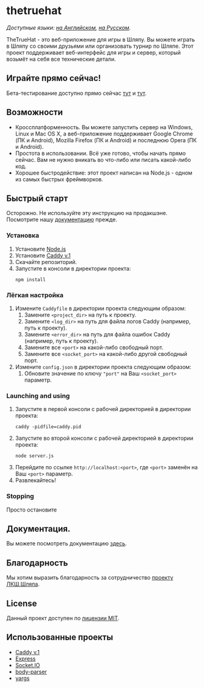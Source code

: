 # thetruehat
*Доступные языки: [на Английском](README.md), [на Русском](README.ru.md).*

TheTrueHat - это веб-приложение для игры в Шляпу. Вы можете играть в Шляпу со своими друзьями или организовать турнир по Шляпе.
Этот проект поддерживает веб-интерфейс для игры и сервер, который возьмёт на себя все технические детали.

## Играйте прямо сейчас!
Бета-тестирование доступно прямо сейчас [тут](https://m20-sch57.site/thetruehat) и [тут](https://thetruehat.m20-sch57.site).

## Возможности
* Кроссплатформенность. Вы можете запустить сервер на Windows, Linux и Mac OS X, а веб-приложение поддерживает Google Chrome (ПК и Android), Mozilla Firefox (ПК и Android) и последнюю Opera (ПК и Android).
* Простота в использовании. Всё уже готово, чтобы начать прямо сейчас. Вам не нужно вникать во что-либо или писать какой-либо код.
* Хорошее быстродействие: этот проект написан на Node.js - одном из самых быстрых фреймворков.

## Быстрый старт
Осторожно. Не используйте эту инструкцию на продакшэне. Посмотрите нашу [документацию](docs/main.md) прежде.

### Установка
1. Установите [Node.js](https://nodejs.org/)
1. Установите [Caddy v.1](https://caddyserver.com/v1/)
1. Скачайте репозиторий.
1. Запустите в консоли в директории проекта:
    ```shell script
    npm install
    ```
   
### Лёгкая настройка
1. Измените `Caddyfile` в директории проекта следующим образом:
    1. Замените `<project_dir>` на путь к проекту.
    1. Замените `<log_dir>` на путь для файла логов Caddy (например, путь к проекту).
    1. Замените `<error_dir>` на путь для файла ошибок Caddy (например, путь к проекту).
    1. Замените все `<port>` на какой-либо свободный порт.
    1. Замените все `<socket_port>` на какой-либо другой свободный порт.
1. Измените `config.json` в директории проекта следующим образом:
    1. Обновите значение по ключу `"port"` на Ваш `<socket_port>` параметр.

### Launching and using
1. Запустите в первой консоли с рабочей директорией в директории проекта:
    ```shell script
    caddy -pidfile=caddy.pid
    ```
1. Запустите во второй консоли с рабочей директорией в директории проекта:
    ```shell script
    node server.js
    ```
1. Перейдите по ссылке `http://localhost:<port>`, где `<port>` заменён на Ваш `<port>` параметр.
1. Развлекайтесь!

### Stopping
Просто остановите

## Документация.
Вы можете посмотреть документацию [здесь](docs/main.ru.md).

## Благодарность
Мы хотим выразить благодарность за сотрудничество [проекту ЛКШ.Шляпа](https://the-hat.appspot.com/landing).

## License
Данный проект доступен по [лицензии MIT](LICENSE).

## Использованные проекты
- [Caddy v.1](https://caddyserver.com/v1/)
- [Express](https://expressjs.com/)
- [Socket.IO](https://socket.io/)
- [body-parser](https://github.com/expressjs/body-parser#readme)
- [yargs](https://yargs.js.org/)
